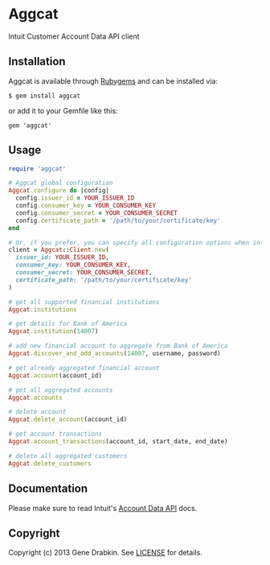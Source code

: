# Aggcat

  Intuit Customer Account Data API client

## Installation

Aggcat is available through [Rubygems](http://rubygems.org/gems/aggcat) and can be installed via:

```
$ gem install aggcat
```

or add it to your Gemfile like this:

```
gem 'aggcat'
```

## Usage

```ruby
require 'aggcat'

# Aggcat global configuration
Aggcat.configure do |config|
  config.issuer_id = YOUR_ISSUER_ID
  config.consumer_key = YOUR_CONSUMER_KEY
  config.consumer_secret = YOUR_CONSUMER_SECRET
  config.certificate_path = '/path/to/your/certificate/key'
end

# Or, if you prefer, you can specify all configuration options when instantiating an Aggcat::Client:
client = Aggcat::Client.new(
  issuer_id: YOUR_ISSUER_ID,
  consumer_key: YOUR_CONSUMER_KEY,
  consumer_secret: YOUR_CONSUMER_SECRET,
  certificate_path: '/path/to/your/certificate/key'
)

# get all supported financial institutions
Aggcat.institutions

# get details for Bank of America
Aggcat.institution(14007)

# add new financial account to aggregate from Bank of America
Aggcat.discover_and_add_accounts(14007, username, password)

# get already aggregated financial account
Aggcat.account(account_id)

# get all aggregated accounts
Aggcat.accounts

# delete account
Aggcat.delete_account(account_id)

# get account transactions
Aggcat.account_transactions(account_id, start_date, end_date)

# delete all aggregated customers
Aggcat.delete_customers

```

## Documentation

Please make sure to read Intuit's [Account Data API](http://docs.developer.intuit.com/0020_Aggregation_Categorization_Apps/AggCat_API/0020_API_Documentation) docs.

## Copyright
Copyright (c) 2013 Gene Drabkin.
See [LICENSE][] for details.

[license]: LICENSE.md
